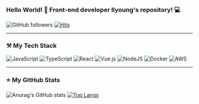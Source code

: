 ### Hello World! 👋 Front-end developer Ilyoung's repository! 💻

![GitHub followers](https://img.shields.io/github/followers/Ilyeong-Jeong?color=%23385195&logo=github)
[![Hits](https://hits.seeyoufarm.com/api/count/incr/badge.svg?url=https%3A%2F%2Fgithub.com%2FIlyeong-Jeong%2Fhit-counter&count_bg=%23385195&title_bg=%23555555&icon=github.svg&icon_color=%23E7E7E7&title=hits&edge_flat=false)](https://hits.seeyoufarm.com)

---

### ⚒️ My Tech Stack
![JavaScript](https://img.shields.io/badge/javascript-%23323330.svg?style=for-the-badge&logo=javascript&logoColor=%23F7DF1E)
![TypeScript](https://img.shields.io/badge/typescript-%23007ACC.svg?style=for-the-badge&logo=typescript&logoColor=white)
![React](https://img.shields.io/badge/react-%2320232a.svg?style=for-the-badge&logo=react&logoColor=%2361DAFB)
![Vue.js](https://img.shields.io/badge/vuejs-%2335495e.svg?style=for-the-badge&logo=vuedotjs&logoColor=%234FC08D)
![NodeJS](https://img.shields.io/badge/node.js-%2343853D.svg?style=for-the-badge&logo=node.js&logoColor=white)
![Docker](https://img.shields.io/badge/docker-%230db7ed.svg?style=for-the-badge&logo=docker&logoColor=white)
![AWS](https://img.shields.io/badge/Amazon_AWS-FF9900?style=for-the-badge&logo=amazonaws&logoColor=white)

---

### ⭐ My GitHub Stats
![Anurag's GitHub stats](https://github-readme-stats.vercel.app/api?username=Ilyeong-Jeong&show_icons=true&theme=onedark)
[![Top Langs](https://github-readme-stats.vercel.app/api/top-langs/?username=Ilyeong-Jeong&layout=compact&theme=onedark)](https://github.com/anuraghazra/github-readme-stats)
